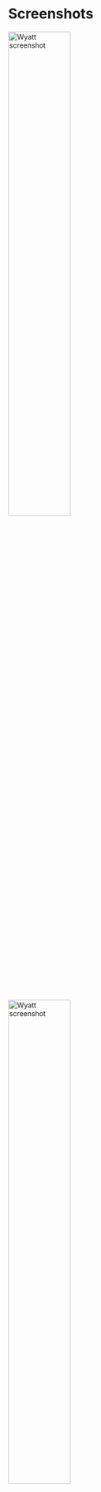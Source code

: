 # Screenshots

<img alt="Wyatt screenshot" src="0-splash.png" width="50%"/>

<img alt="Wyatt screenshot" src="1-welcome.png" width="50%"/>

<img alt="Wyatt screenshot" src="2-saddle-up.png" width="50%"/>

<img alt="Wyatt screenshot" src="3-no-reminders-yet" width="50%"/>

<img alt="Wyatt screenshot" src="4-drawer.png" width="50%"/>

<img alt="Wyatt screenshot" src="5-add-edit-reminder.png" width="50%"/>

<img alt="Wyatt screenshot" src="6-pick-a-location.png" width="50%"/>

<img alt="Wyatt screenshot" src="7-reminders.png" width="50%"/>

<img alt="Wyatt screenshot" src="8-settings.png" width="50%"/>

<img alt="Wyatt screenshot" src="9-notifications.png" width="50%"/>
